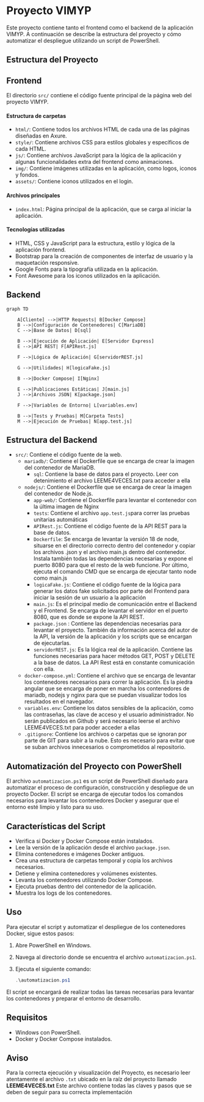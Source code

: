 # Proyecto VIMYP

Este proyecto contiene tanto el frontend como el backend de la aplicación VIMYP. A continuación se describe la estructura del proyecto y cómo automatizar el despliegue utilizando un script de PowerShell.

## Estructura del Proyecto

## Frontend

El directorio `src/` contiene el código fuente principal de la página web del proyecto VIMYP.

#### Estructura de carpetas

- `html/`: Contiene todos los archivos HTML de cada una de las páginas diseñadas en Axure.
- `style/`: Contiene archivos CSS para estilos globales y específicos de cada HTML.
- `js/`: Contiene archivos JavaScript para la lógica de la aplicación y algunas funcionalidades extra del frontend como animaciones.
- `img/`: Contiene imágenes utilizadas en la aplicación, como logos, iconos y fondos.
- `assets/`: Contiene iconos utilizados en el login.

#### Archivos principales

- `index.html`: Página principal de la aplicación, que se carga al iniciar la aplicación.

#### Tecnologías utilizadas

- HTML, CSS y JavaScript para la estructura, estilo y lógica de la aplicación frontend.
- Bootstrap para la creación de componentes de interfaz de usuario y la maquetación responsive.
- Google Fonts para la tipografía utilizada en la aplicación.
- Font Awesome para los iconos utilizados en la aplicación.

## Backend

```mermaid
graph TD

    A[Cliente] -->|HTTP Requests| B[Docker Compose]
    B -->|Configuración de Contenedores| C[MariaDB]
    C -->|Base de Datos| D[sql]

    B -->|Ejecución de Aplicación| E[Servidor Express]
    E -->|API REST| F[APIRest.js]

    F -->|Lógica de Aplicación| G[servidorREST.js]

    G -->|Utilidades| H[logicaFake.js]

    B -->|Docker Compose| I[Nginx]

    E -->|Publicaciones Estáticas| J[main.js]
    J -->|Archivos JSON| K[package.json]

    F -->|Variables de Entorno| L[variables.env]

    B -->|Tests y Pruebas| M[Carpeta Tests]
    M -->|Ejecución de Pruebas| N[app.test.js]
```

## Estructura del Backend

- `src/`: Contiene el código fuente de la web.
    - `mariadb/`: Contiene el Dockerfile que se encarga de crear la imagen del contenedor de MariaDB.
        - `sql`: Contiene la base de datos para el proyecto. Leer con detenimiento el archivo LEEME4VECES.txt para acceder a ella
    - `nodejs/`: Contiene el Dockerfile que se encarga de crear la imagen del contenedor de Node.js.
        - `app-web/`: Contiene el Dockerfile para levantar el contenedor con la última imagen de Nginx
        - `tests`: Contiene el archivo ``app.test.js``para correr las pruebas unitarias automáticas
        - `APIRest.js`: Contiene el código fuente de la API REST para la base de datos.
        - `Dockerfile`: Se encarga de levantar la versión 18 de node, situarse en el directorio correcto dentro del contenedor y copiar los archivos .json y el archivo main.js dentro del contenedor. Instala también todas las dependencias necesarias y expone el puerto 8080 para que el resto de la web funcione. Por último, ejecuta el comando CMD que se encarga de ejecutar tanto node como main.js
        - `logicaFake.js`: Contiene el código fuente de la lógica para generar los datos fake solicitados por parte del Frontend para iniciar la sesión de un usuario a la aplicación
        - `main.js`: Es el principal medio de comunicación entre el Backend y el Frontend. Se encarga de levantar el servidor en el puerto 8080, que es donde se expone la API REST.
        - `package.json` : Contiene las dependencias necesarias para levantar el proyecto. También da información acerca del autor de la API, la versión de la aplicación y los scripts que se encargan de ejecutarlas.
        - `servidorREST.js`: Es la lógica real de la aplicación. Contiene las funciones necesarias para hacer métodos GET, POST y DELETE a la base de datos. La API Rest está en constante comunicación con ella.
    - `docker-compose.yml`: Contiene el archivo que se encarga de levantar los contenedores necesarios para correr la aplicación. Es la piedra angular que se encarga de poner en marcha los contenedores de mariadb, nodejs y nginx para que se puedan visualizar todos los resultados en el navegador.
    - `variables.env`: Contiene los datos sensibles de la aplicación, como las contraseñas, las clave de acceso y el usuario administrador. No serán publicados en Github y será necesario leerse el archivo LEEME4VECES.txt para poder acceder a ellas
    - `.gitignore`: Contiene los archivos o carpetas que se ignoran por parte de GIT para subir a la nube. Esto es necesario para evitar que se suban archivos innecesarios o comprometidos al repositorio.

## Automatización del Proyecto con PowerShell

El archivo `automatizacion.ps1` es un script de PowerShell diseñado para automatizar el proceso de configuración, construcción y despliegue de un proyecto Docker. El script se encarga de ejecutar todos los comandos necesarios para levantar los contenedores Docker y asegurar que el entorno esté limpio y listo para su uso.

## Características del Script

- Verifica si Docker y Docker Compose están instalados.
- Lee la versión de la aplicación desde el archivo `package.json`.
- Elimina contenedores e imágenes Docker antiguos.
- Crea una estructura de carpetas temporal y copia los archivos necesarios.
- Detiene y elimina contenedores y volúmenes existentes.
- Levanta los contenedores utilizando Docker Compose.
- Ejecuta pruebas dentro del contenedor de la aplicación.
- Muestra los logs de los contenedores.

## Uso

Para ejecutar el script y automatizar el despliegue de los contenedores Docker, sigue estos pasos:

1. Abre PowerShell en Windows.
2. Navega al directorio donde se encuentra el archivo `automatizacion.ps1`.
3. Ejecuta el siguiente comando:

   ```powershell
   .\automatizacion.ps1
   ```

El script se encargará de realizar todas las tareas necesarias para levantar los contenedores y preparar el entorno de desarrollo.

## Requisitos

- Windows con PowerShell.
- Docker y Docker Compose instalados.

## Aviso
Para la correcta ejecución y visualización del Proyecto, es necesario leer atentamente el archivo `.txt` ubicado en la raíz del proyecto llamado **LEEME4VECES.txt**
Este archivo contiene todas las claves y pasos que se deben de seguir para su correcta implementación

